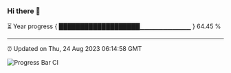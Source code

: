 ### Hi there 👋

⏳ Year progress { ███████████████████▁▁▁▁▁▁▁▁▁▁▁ } 64.45 %

---

⏰ Updated on Thu, 24 Aug 2023 06:14:58 GMT

![Progress Bar CI](https://github.com/liununu/liununu/workflows/Progress%20Bar%20CI/badge.svg)
